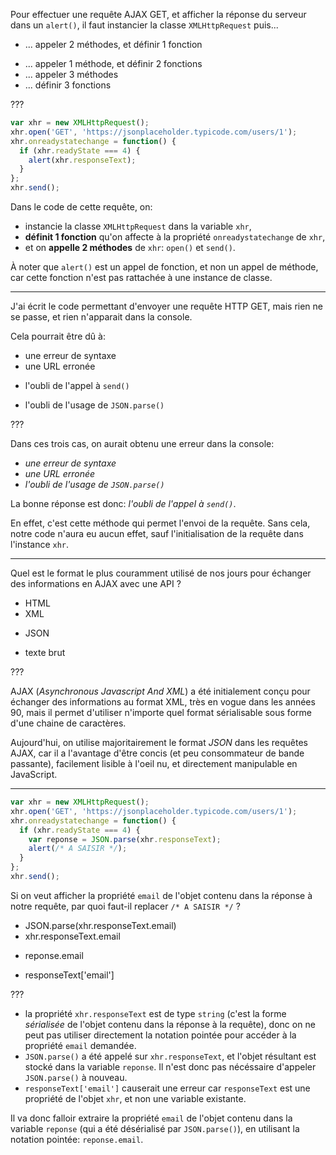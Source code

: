 Pour effectuer une requête AJAX GET, et afficher la réponse du serveur dans un `alert()`, il faut instancier la classe `XMLHttpRequest` puis...

* ... appeler 2 méthodes, et définir 1 fonction
- ... appeler 1 méthode, et définir 2 fonctions
- ... appeler 3 méthodes
- ... définir 3 fonctions

???

```js
var xhr = new XMLHttpRequest(); 
xhr.open('GET', 'https://jsonplaceholder.typicode.com/users/1');
xhr.onreadystatechange = function() {
  if (xhr.readyState === 4) {
    alert(xhr.responseText);
  }
};
xhr.send();
```

Dans le code de cette requête, on:

 - instancie la classe `XMLHttpRequest` dans la variable `xhr`,
 - **définit 1 fonction** qu'on affecte à la propriété `onreadystatechange` de `xhr`,
 - et on **appelle 2 méthodes** de `xhr`: `open()` et `send()`.

À noter que `alert()` est un appel de fonction, et non un appel de méthode, car cette fonction n'est pas rattachée à une instance de classe.

---

J'ai écrit le code permettant d'envoyer une requête HTTP GET, mais rien ne se passe, et rien n'apparait dans la console.

Cela pourrait être dû à:

- une erreur de syntaxe
- une URL erronée
* l'oubli de l'appel à `send()`
- l'oubli de l'usage de `JSON.parse()`

???

Dans ces trois cas, on aurait obtenu une erreur dans la console:

 - *une erreur de syntaxe*
 - *une URL erronée*
 - *l'oubli de l'usage de `JSON.parse()`*

La bonne réponse est donc: *l'oubli de l'appel à `send()`*.

En effet, c'est cette méthode qui permet l'envoi de la requête. Sans cela, notre code n'aura eu aucun effet, sauf l'initialisation de la requête dans l'instance `xhr`.

---

Quel est le format le plus couramment utilisé de nos jours pour échanger des informations en AJAX avec une API ?

- HTML
- XML
* JSON
- texte brut

???

AJAX (*Asynchronous Javascript And XML*) a été initialement conçu pour échanger des informations au format XML, très en vogue dans les années 90, mais il permet d'utiliser n'importe quel format sérialisable sous forme d'une chaine de caractères.

Aujourd'hui, on utilise majoritairement le format *JSON* dans les requêtes AJAX, car il a l'avantage d'être concis (et peu consommateur de bande passante), facilement lisible à l'oeil nu, et directement manipulable en JavaScript.

---

```js
var xhr = new XMLHttpRequest(); 
xhr.open('GET', 'https://jsonplaceholder.typicode.com/users/1');
xhr.onreadystatechange = function() {
  if (xhr.readyState === 4) {
    var reponse = JSON.parse(xhr.responseText);
    alert(/* A SAISIR */);
  }
};
xhr.send();
```

Si on veut afficher la propriété `email` de l'objet contenu dans la réponse à notre requête, par quoi faut-il replacer `/* A SAISIR */` ?

- JSON.parse(xhr.responseText.email)
- xhr.responseText.email
* reponse.email
- responseText['email']

???

 - la propriété `xhr.responseText` est de type `string` (c'est la forme *sérialisée* de l'objet contenu dans la réponse à la requête), donc on ne peut pas utiliser directement la notation pointée pour accéder à la propriété `email` demandée.
 - `JSON.parse()` a été appelé sur `xhr.responseText`, et l'objet résultant est stocké dans la variable `reponse`. Il n'est donc pas nécéssaire d'appeler `JSON.parse()` à nouveau.
 - `responseText['email']` causerait une erreur car `responseText` est une propriété de l'objet `xhr`, et non une variable existante.

Il va donc falloir extraire la propriété `email` de l'objet contenu dans la variable `reponse` (qui a été désérialisé par `JSON.parse()`), en utilisant la notation pointée: `reponse.email`.
